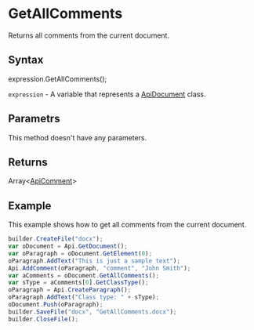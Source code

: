 # GetAllComments

Returns all comments from the current document.

## Syntax

expression.GetAllComments();

`expression` - A variable that represents a [ApiDocument](../ApiDocument.md) class.

## Parametrs

This method doesn't have any parameters.

## Returns

Array<[ApiComment](../../ApiComment/ApiComment.md)>

## Example

This example shows how to get all comments from the current document.

```javascript
builder.CreateFile("docx");
var oDocument = Api.GetDocument();
var oParagraph = oDocument.GetElement(0);
oParagraph.AddText("This is just a sample text");
Api.AddComment(oParagraph, "comment", "John Smith");
var aComments = oDocument.GetAllComments();
var sType = aComments[0].GetClassType();
oParagraph = Api.CreateParagraph();
oParagraph.AddText("Class type: " + sType);
oDocument.Push(oParagraph);
builder.SaveFile("docx", "GetAllComments.docx");
builder.CloseFile();
```
